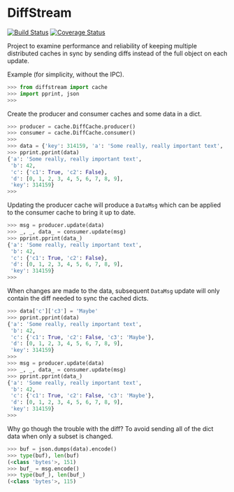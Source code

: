 # DiffStream

[![Build Status](https://travis-ci.org/christianreimer/DiffStream.svg?branch=master)](https://travis-ci.org/christianreimer/DiffStream)  [![Coverage Status](https://coveralls.io/repos/github/christianreimer/DiffStream/badge.svg?branch=master)](https://coveralls.io/github/christianreimer/DiffStream)

Project to examine performance and reliability of keeping multiple distributed 
caches in sync by sending diffs instead of the full object on each update.

Example (for simplicity, without the IPC).
```python
>>> from diffstream import cache
>>> import pprint, json
>>>
```
Create the producer and consumer caches and some data in a dict.
```python
>>> producer = cache.DiffCache.producer()
>>> consumer = cache.DiffCache.consumer()
>>>
>>> data = {'key': 314159, 'a': 'Some really, really important text', 'b': 42, 'c': {'c1': True, 'c2': False}, 'd': list(range(10))}
>>> pprint.pprint(data)
{'a': 'Some really, really important text',
 'b': 42,
 'c': {'c1': True, 'c2': False},
 'd': [0, 1, 2, 3, 4, 5, 6, 7, 8, 9],
 'key': 314159}
>>>
```
Updating the producer cache will produce a `DataMsg` which can be applied to
the consumer cache to bring it up to date.
```python
>>> msg = producer.update(data)
>>> _, _, data_ = consumer.update(msg)
>>> pprint.pprint(data_)
{'a': 'Some really, really important text',
 'b': 42,
 'c': {'c1': True, 'c2': False},
 'd': [0, 1, 2, 3, 4, 5, 6, 7, 8, 9],
 'key': 314159}
>>>
```
When changes are made to the data, subsequent `DataMsg` update will only contain
the diff needed to sync the cached dicts.
```python
>>> data['c']['c3'] = 'Maybe'
>>> pprint.pprint(data)
{'a': 'Some really, really important text',
 'b': 42,
 'c': {'c1': True, 'c2': False, 'c3': 'Maybe'},
 'd': [0, 1, 2, 3, 4, 5, 6, 7, 8, 9],
 'key': 314159}
>>>
>>> msg = producer.update(data)
>>> _, _, data_ = consumer.update(msg)
>>> pprint.pprint(data_)
{'a': 'Some really, really important text',
 'b': 42,
 'c': {'c1': True, 'c2': False, 'c3': 'Maybe'},
 'd': [0, 1, 2, 3, 4, 5, 6, 7, 8, 9],
 'key': 314159}
>>>
```
Why go though the trouble with the diff? To avoid sending all of the dict data
when only a subset is changed.
```python
>>> buf = json.dumps(data).encode()
>>> type(buf), len(buf)
(<class 'bytes'>, 151)
>>> buf_ = msg.encode()
>>> type(buf_), len(buf_)
(<class 'bytes'>, 115)
```
